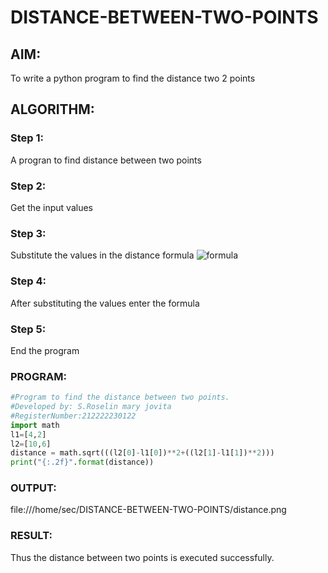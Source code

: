 # DISTANCE-BETWEEN-TWO-POINTS


## AIM:

To write a python program to find the distance two 2 points

## ALGORITHM:

### Step 1: 
A progran to find distance between two points

### Step 2: 
Get the input values

### Step 3: 
Substitute the values in the distance formula  ![formula](/formula.jpg)

### Step 4: 
After substituting the values enter the formula

### Step 5:
End the program 

### PROGRAM:
```python
#Program to find the distance between two points.
#Developed by: S.Roselin mary jovita
#RegisterNumber:212222230122
import math
l1=[4,2]
l2=[10,6]
distance = math.sqrt(((l2[0]-l1[0])**2+((l2[1]-l1[1])**2)))
print("{:.2f}".format(distance))
```

### OUTPUT:

 file:///home/sec/DISTANCE-BETWEEN-TWO-POINTS/distance.png



### RESULT:
Thus the distance between two points is executed successfully.

